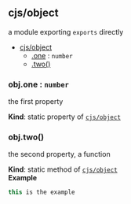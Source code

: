 <a name="module_cjs/object"></a>

## cjs/object
a module exporting `exports` directly


* [cjs/object](#module_cjs/object)
    * [.one](#module_cjs/object.one) : <code>number</code>
    * [.two()](#module_cjs/object.two)

<a name="module_cjs/object.one"></a>

### obj.one : <code>number</code>
the first property

**Kind**: static property of [<code>cjs/object</code>](#module_cjs/object)  
<a name="module_cjs/object.two"></a>

### obj.two()
the second property, a function

**Kind**: static method of [<code>cjs/object</code>](#module_cjs/object)  
**Example**  
```js
this is the example
```
